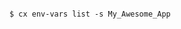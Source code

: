 <!-- layout:code post: toolbelt-env-vars_example -->

```

$ cx env-vars list -s My_Awesome_App

```
